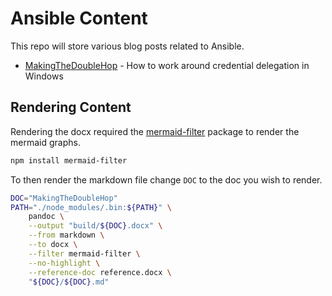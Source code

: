 # Ansible Content
This repo will store various blog posts related to Ansible.

+ [MakingTheDoubleHop](./MakingTheDoubleHop/MakingTheDoubleHop.md) - How to work around credential delegation in Windows

## Rendering Content
Rendering the docx required the [mermaid-filter](https://github.com/raghur/mermaid-filter) package to render the mermaid graphs.

```bash
npm install mermaid-filter
```

To then render the markdown file change `DOC` to the doc you wish to render.

```bash
DOC="MakingTheDoubleHop"
PATH="./node_modules/.bin:${PATH}" \
    pandoc \
    --output "build/${DOC}.docx" \
    --from markdown \
    --to docx \
    --filter mermaid-filter \
    --no-highlight \
    --reference-doc reference.docx \
    "${DOC}/${DOC}.md"
```
